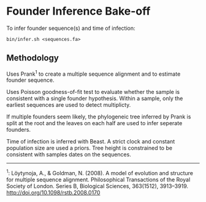 
# Founder Inference Bake-off #

To infer founder sequence(s) and time of infection:

    bin/infer.sh <sequences.fa>

## Methodology ##

Uses Prank<sup>1</sup> to create a multiple sequence alignment and to estimate founder sequence.

Uses Poisson goodness-of-fit test to evaluate whether the sample is
consistent with a single founder hypothesis.  Within a sample, only
the earliest sequences are used to detect multiplicty.

If multiple founders seem likely, the phylogeneic tree inferred by
Prank is split at the root and the leaves on each half are used to
infer seperate founders.

Time of infection is inferred with Beast.  A strict clock and constant
population size are used a priors.  Tree height is constrained to be
consistent with samples dates on the sequences.

--------
<sup>1</sup>: Löytynoja, A., & Goldman, N. (2008). A model of evolution and structure for multiple sequence alignment. Philosophical Transactions of the Royal Society of London. Series B, Biological Sciences, 363(1512), 3913–3919. http://doi.org/10.1098/rstb.2008.0170
